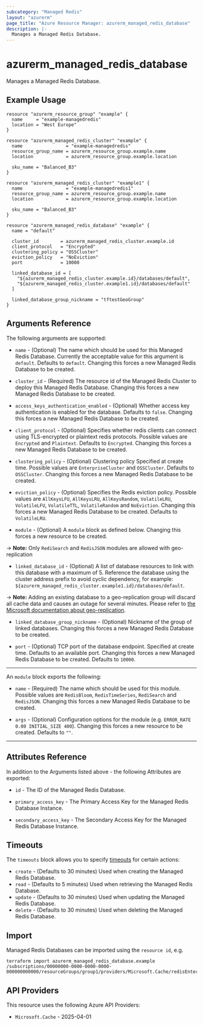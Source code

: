 ```yaml
---
subcategory: "Managed Redis"
layout: "azurerm"
page_title: "Azure Resource Manager: azurerm_managed_redis_database"
description: |-
  Manages a Managed Redis Database.
---
```


# azurerm_managed_redis_database

Manages a Managed Redis Database.

## Example Usage

```hcl
resource "azurerm_resource_group" "example" {
  name     = "example-managedredis"
  location = "West Europe"
}

resource "azurerm_managed_redis_cluster" "example" {
  name                = "example-managedredis"
  resource_group_name = azurerm_resource_group.example.name
  location            = azurerm_resource_group.example.location

  sku_name = "Balanced_B3"
}

resource "azurerm_managed_redis_cluster" "example1" {
  name                = "example-managedredis1"
  resource_group_name = azurerm_resource_group.example.name
  location            = azurerm_resource_group.example.location

  sku_name = "Balanced_B3"
}

resource "azurerm_managed_redis_database" "example" {
  name = "default"

  cluster_id        = azurerm_managed_redis_cluster.example.id
  client_protocol   = "Encrypted"
  clustering_policy = "OSSCluster"
  eviction_policy   = "NoEviction"
  port              = 10000

  linked_database_id = [
    "${azurerm_managed_redis_cluster.example.id}/databases/default",
    "${azurerm_managed_redis_cluster.example1.id}/databases/default"
  ]

  linked_database_group_nickname = "tftestGeoGroup"
}
```

## Arguments Reference

The following arguments are supported:

* `name` - (Optional) The name which should be used for this Managed Redis Database. Currently the acceptable value for this argument is `default`. Defaults to `default`. Changing this forces a new Managed Redis Database to be created.

* `cluster_id` - (Required) The resource id of the Managed Redis Cluster to deploy this Managed Redis Database. Changing this forces a new Managed Redis Database to be created.

* `access_keys_authentication_enabled` - (Optional) Whether access key authentication is enabled for the database. Defaults to `false`. Changing this forces a new Managed Redis Database to be created.

* `client_protocol` - (Optional) Specifies whether redis clients can connect using TLS-encrypted or plaintext redis protocols. Possible values are `Encrypted` and `Plaintext`. Defaults to `Encrypted`. Changing this forces a new Managed Redis Database to be created.

* `clustering_policy` - (Optional) Clustering policy Specified at create time. Possible values are `EnterpriseCluster` and `OSSCluster`. Defaults to `OSSCluster`. Changing this forces a new Managed Redis Database to be created.

* `eviction_policy` - (Optional) Specifies the Redis eviction policy. Possible values are `AllKeysLFU`, `AllKeysLRU`, `AllKeysRandom`, `VolatileLRU`, `VolatileLFU`, `VolatileTTL`, `VolatileRandom` and `NoEviction`. Changing this forces a new Managed Redis Database to be created. Defaults to `VolatileLRU`.

* `module` - (Optional) A `module` block as defined below. Changing this forces a new resource to be created.

-> **Note:** Only `RediSearch` and `RedisJSON` modules are allowed with geo-replication

* `linked_database_id` - (Optional) A list of database resources to link with this database with a maximum of 5. Reference the database using the cluster address prefix to avoid cyclic dependency, for example: `${azurerm_managed_redis_cluster.example1.id}/databases/default`.

-> **Note:** Adding an existing database to a geo-replication group will discard all cache data and causes an outage for several minutes. Please refer to [the Microsoft documentation about geo-replication](https://learn.microsoft.com/en-us/azure/redis/how-to-active-geo-replication#remove-from-an-active-geo-replication-group).

* `linked_database_group_nickname` - (Optional) Nickname of the group of linked databases. Changing this forces a new Managed Redis Database to be created.

* `port` - (Optional) TCP port of the database endpoint. Specified at create time. Defaults to an available port. Changing this forces a new Managed Redis Database to be created. Defaults to `10000`.

---

An `module` block exports the following:

* `name` - (Required) The name which should be used for this module. Possible values are `RedisBloom`, `RedisTimeSeries`, `RediSearch` and `RedisJSON`. Changing this forces a new Managed Redis Database to be created.

* `args` - (Optional) Configuration options for the module (e.g. `ERROR_RATE 0.00 INITIAL_SIZE 400`). Changing this forces a new resource to be created. Defaults to `""`.

---

## Attributes Reference

In addition to the Arguments listed above - the following Attributes are exported:

* `id` - The ID of the Managed Redis Database.

* `primary_access_key` - The Primary Access Key for the Managed Redis Database Instance.

* `secondary_access_key` - The Secondary Access Key for the Managed Redis Database Instance.

## Timeouts

The `timeouts` block allows you to specify [timeouts](https://www.terraform.io/language/resources/syntax#operation-timeouts) for certain actions:

* `create` - (Defaults to 30 minutes) Used when creating the Managed Redis Database.
* `read` - (Defaults to 5 minutes) Used when retrieving the Managed Redis Database.
* `update` - (Defaults to 30 minutes) Used when updating the Managed Redis Database.
* `delete` - (Defaults to 30 minutes) Used when deleting the Managed Redis Database.

## Import

Managed Redis Databases can be imported using the `resource id`, e.g.

```shell
terraform import azurerm_managed_redis_database.example /subscriptions/00000000-0000-0000-0000-000000000000/resourceGroups/group1/providers/Microsoft.Cache/redisEnterprise/cluster1/databases/database1
```

## API Providers
<!-- This section is generated, changes will be overwritten -->
This resource uses the following Azure API Providers:

* `Microsoft.Cache` - 2025-04-01
